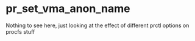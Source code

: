 # pr_set_vma_anon_name

Nothing to see here, just looking at the effect of different prctl options on procfs stuff
